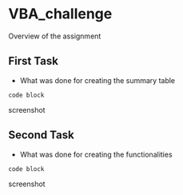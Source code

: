 # VBA_challenge
Overview of the assignment

## First Task
* What was done for creating the summary table
```
code block
```
screenshot
## Second Task
* What was done for creating the functionalities
```
code block
```
screenshot

